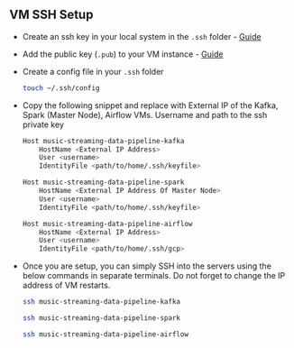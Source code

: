 ## VM SSH Setup

- Create an ssh key in your local system in the `.ssh` folder - [Guide](https://cloud.google.com/compute/docs/connect/create-ssh-keys#linux-and-macos)

- Add the public key (`.pub`) to your VM instance - [Guide](https://cloud.google.com/compute/docs/connect/add-ssh-keys#expandable-2)

- Create a config file in your `.ssh` folder

  ```bash
  touch ~/.ssh/config
  ```

- Copy the following snippet and replace with External IP of the Kafka, Spark (Master Node), Airflow VMs. Username and path to the ssh private key

    ```bash
    Host music-streaming-data-pipeline-kafka
        HostName <External IP Address>
        User <username>
        IdentityFile <path/to/home/.ssh/keyfile>

    Host music-streaming-data-pipeline-spark
        HostName <External IP Address Of Master Node>
        User <username>
        IdentityFile <path/to/home/.ssh/keyfile>

    Host music-streaming-data-pipeline-airflow
        HostName <External IP Address>
        User <username>
        IdentityFile <path/to/home/.ssh/gcp>
    ```

- Once you are setup, you can simply SSH into the servers using the below commands in separate terminals. Do not forget to change the IP address of VM restarts.

    ```bash
    ssh music-streaming-data-pipeline-kafka
    ```

    ```bash
    ssh music-streaming-data-pipeline-spark
    ```

    ```bash
    ssh music-streaming-data-pipeline-airflow
    ```
